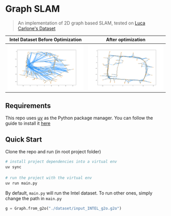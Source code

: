 # Graph SLAM

> An implementation of 2D graph based SLAM, tested on [Luca Carlone's Dataset](https://lucacarlone.mit.edu/datasets/)

Intel Dataset Before Optimization |  After optimization
:-------------------------:|:-------------------------:
![](./report/results/intel_before.png) | ![](./report/results/intel_after.png)

## Requirements

This repo uses [uv](https://github.com/astral-sh/uv) as the Python package manager. You can follow the guide to install it [here](https://docs.astral.sh/uv/getting-started/installation/)

## Quick Start

Clone the repo and run (in root project folder)
```sh
# install project dependencies into a virtual env
uv sync

# run the project with the virtual env
uv run main.py
```

By default, `main.py` will run the Intel dataset. To run other ones, simply change the path in `main.py`

```python
g = Graph.from_g2o("./dataset/input_INTEL_g2o.g2o")

```
